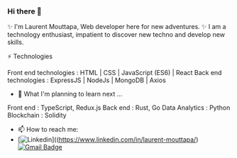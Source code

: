 ### Hi there 👋

✨ I'm Laurent Mouttapa, Web developer here for new adventures. ✨
I am a technology enthusiast, impatient to discover new techno and develop new skills.

⚡ Technologies

Front end technologies : HTML | CSS | JavaScript (ES6) | React 
Back end technologies : ExpressJS | NodeJs | MongoDB | Axios

- 🌱 What I'm planning to learn next ...

Front end : TypeScript, Redux.js
Back end : Rust, Go
Data Analytics : Python 
Blockchain :  Solidity
         
- 📫 How to reach me: 
- [![Linkedin](https://i.stack.imgur.com/gVE0j.png)]((https://www.linkedin.com/in/laurent-mouttapa/)
&nbsp;
[![Gmail Badge](https://img.shields.io/badge/Gmail-D14836?style=for-the-badge&logo=gmail&logoColor=white)](mailto:laurent.mouttapa@gmail.com)
